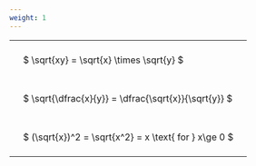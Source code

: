 ```yaml
---
weight: 1
---
```


<style type="text/css">
#T_e5c89 th.col_heading {
  text-align: left;
  font-size: 1em;
}
#T_e5c89 td {
  text-align: left;
  font-size: 1em;
  padding: 1.5em;
}
</style>
<table id="T_e5c89">
  <thead>
  </thead>
  <tbody>
    <tr>
      <td id="T_e5c89_row0_col0" class="data row0 col0" >$ \sqrt{xy} = \sqrt{x} \times \sqrt{y} $</td>
    </tr>
    <tr>
      <td id="T_e5c89_row1_col0" class="data row1 col0" >$ \sqrt{\dfrac{x}{y}} = \dfrac{\sqrt{x}}{\sqrt{y}} $</td>
    </tr>
    <tr>
      <td id="T_e5c89_row2_col0" class="data row2 col0" >$ (\sqrt{x})^2 = \sqrt{x^2} = x \text{ for } x\ge 0 $</td>
    </tr>
  </tbody>
</table>
